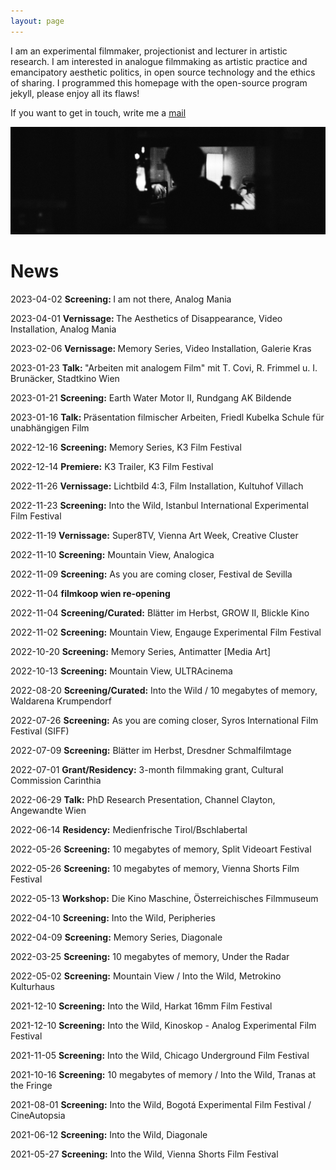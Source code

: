 ```yaml
---
layout: page
---
```


I am an experimental filmmaker, projectionist and lecturer in artistic research. I am interested in analogue filmmaking as artistic practice and emancipatory aesthetic politics, in open source technology and the ethics of sharing. I programmed this homepage with the open-source program jekyll, please enjoy all its flaws!

If you want to get in touch, write me a <a href="mailto:lostlostlost@posteo.net">mail</a>

<img class="solo" src="./assets/img/CosmaGrosser_Projektionist_small.JPG" title=""/><br>

# News

2023-04-02 <strong>Screening: </strong> I am not there, Analog Mania

2023-04-01 <strong>Vernissage: </strong> The Aesthetics of Disappearance, Video Installation, Analog Mania

2023-02-06 <strong>Vernissage: </strong> Memory Series, Video Installation, Galerie Kras

2023-01-23 <strong>Talk: </strong> "Arbeiten mit analogem Film" mit T. Covi, R. Frimmel u. I. Brunäcker, Stadtkino Wien

2023-01-21 <strong>Screening:</strong> Earth Water Motor II, Rundgang AK Bildende

2023-01-16 <strong>Talk: </strong> Präsentation filmischer Arbeiten, Friedl Kubelka Schule für unabhängigen Film

2022-12-16 <strong>Screening:</strong> Memory Series, K3 Film Festival

2022-12-14 <strong>Premiere:</strong> K3 Trailer, K3 Film Festival

2022-11-26 <strong>Vernissage:</strong> Lichtbild 4:3, Film Installation, Kultuhof Villach

2022-11-23 <strong>Screening:</strong> Into the Wild, Istanbul International Experimental Film Festival

2022-11-19 <strong>Vernissage:</strong> Super8TV, Vienna Art Week, Creative Cluster

2022-11-10 <strong>Screening:</strong> Mountain View, Analogica

2022-11-09 <strong>Screening:</strong> As you are coming closer, Festival de Sevilla

2022-11-04 <strong>filmkoop wien re-opening</strong>

2022-11-04 <strong>Screening/Curated:</strong> Blätter im Herbst, GROW II, Blickle Kino

2022-11-02 <strong>Screening:</strong> Mountain View, Engauge Experimental Film Festival

2022-10-20 <strong>Screening:</strong> Memory Series, Antimatter [Media Art]

2022-10-13 <strong>Screening:</strong> Mountain View, ULTRAcinema

2022-08-20 <strong>Screening/Curated:</strong> Into the Wild / 10 megabytes of memory, Waldarena Krumpendorf

2022-07-26 <strong>Screening:</strong> As you are coming closer, Syros International Film Festival (SIFF)

2022-07-09 <strong>Screening:</strong> Blätter im Herbst, Dresdner Schmalfilmtage

2022-07-01 <strong>Grant/Residency:</strong> 3-month filmmaking grant, Cultural Commission Carinthia

2022-06-29 <strong>Talk:</strong> PhD Research Presentation, Channel Clayton, Angewandte Wien

2022-06-14 <strong>Residency:</strong> Medienfrische Tirol/Bschlabertal

2022-05-26 <strong>Screening:</strong> 10 megabytes of memory,  Split Videoart Festival

2022-05-26 <strong>Screening:</strong> 10 megabytes of memory, Vienna Shorts Film Festival

2022-05-13 <strong>Workshop:</strong> Die Kino Maschine, Österreichisches Filmmuseum

2022-04-10 <strong>Screening:</strong> Into the Wild, Peripheries

2022-04-09 <strong>Screening:</strong> Memory Series, Diagonale

2022-03-25 <strong>Screening:</strong> 10 megabytes of memory, Under the Radar

2022-05-02 <strong>Screening:</strong> Mountain View / Into the Wild, Metrokino Kulturhaus

2021-12-10 <strong>Screening:</strong> Into the Wild, Harkat 16mm Film Festival

2021-12-10 <strong>Screening:</strong> Into the Wild, Kinoskop - Analog Experimental Film Festival

2021-11-05 <strong>Screening:</strong> Into the Wild, Chicago Underground Film Festival

2021-10-16 <strong>Screening:</strong> 10 megabytes of memory / Into the Wild, Tranas at the Fringe

2021-08-01 <strong>Screening:</strong> Into the Wild,  Bogotá Experimental Film Festival / CineAutopsia

2021-06-12 <strong>Screening:</strong> Into the Wild, Diagonale

2021-05-27 <strong>Screening:</strong> Into the Wild, Vienna Shorts Film Festival



<!-- # Blog

{% for post in site.posts %}

<a href="{{ post.url }}">{{post.title}}</a><br>

{% endfor %} -->